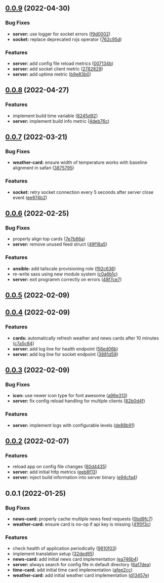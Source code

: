 ## [0.0.9](https://github.com/pascaliske/magicmirror/compare/v0.0.8...v0.0.9) (2022-04-30)


### Bug Fixes

* **server:** use logger for socket errors ([f9d0002](https://github.com/pascaliske/magicmirror/commit/f9d00022af69ed1085b020894385554cecfd7207))
* **socket:** replace deprecated rxjs operator ([762c95d](https://github.com/pascaliske/magicmirror/commit/762c95dd946976bf454e1462ba4acec700ca8c2d))


### Features

* **server:** add config file reload metrics ([007134b](https://github.com/pascaliske/magicmirror/commit/007134b10b790ee4e70ddc75c3e39c151efc24a1))
* **server:** add socket client metric ([2782829](https://github.com/pascaliske/magicmirror/commit/27828291fe6969b4197fe4b9e74de7888da0d188))
* **server:** add uptime metric ([b9e83b0](https://github.com/pascaliske/magicmirror/commit/b9e83b03ed6f17bac5521c4647f6517b0778375b))



## [0.0.8](https://github.com/pascaliske/magicmirror/compare/v0.0.7...v0.0.8) (2022-04-27)


### Features

* implement build time variable ([8245d92](https://github.com/pascaliske/magicmirror/commit/8245d9276910e07c0efa8eea3fe03176ca0ba37c))
* **server:** implement build info metric ([4deb76c](https://github.com/pascaliske/magicmirror/commit/4deb76c9d54a522fb9d4cd441526f04b9eae2a15))



## [0.0.7](https://github.com/pascaliske/magicmirror/compare/v0.0.6...v0.0.7) (2022-03-21)


### Bug Fixes

* **weather-card:** ensure width of temperature works with baseline alignment in safari ([3875795](https://github.com/pascaliske/magicmirror/commit/38757952337b69fedf200d7207f9251b4b984c9a))


### Features

* **socket:** retry socket connection every 5 seconds after server close event ([ee974b2](https://github.com/pascaliske/magicmirror/commit/ee974b24258bbea4712a229ebf62ee8d6cd554e6))



## [0.0.6](https://github.com/pascaliske/magicmirror/compare/v0.0.5...v0.0.6) (2022-02-25)


### Bug Fixes

* properly align top cards ([7e7b86a](https://github.com/pascaliske/magicmirror/commit/7e7b86ae046d15da19252026e21bbf6b328dfa31))
* **server:** remove unused feed struct ([49f18a5](https://github.com/pascaliske/magicmirror/commit/49f18a527d24068d0ddb0e332f05e4f7d49b700d))


### Features

* **ansible:** add tailscale provisioning role ([f92c636](https://github.com/pascaliske/magicmirror/commit/f92c6367c6b0175c126ed52ac8f429ab6a3bdaeb))
* re-write sass using new module system ([c0a6b1c](https://github.com/pascaliske/magicmirror/commit/c0a6b1c03e4097ae0294b1b6c7979fd29179e375))
* **server:** exit  programm correctly on errors ([48f7ce7](https://github.com/pascaliske/magicmirror/commit/48f7ce71db4c2e3174aafc0c7dff1057fb933ae6))



## [0.0.5](https://github.com/pascaliske/magicmirror/compare/v0.0.4...v0.0.5) (2022-02-09)



## [0.0.4](https://github.com/pascaliske/magicmirror/compare/v0.0.3...v0.0.4) (2022-02-09)


### Features

* **cards:** automatically refresh weather and news cards after 10 minutes ([c7a5c84](https://github.com/pascaliske/magicmirror/commit/c7a5c84bbd6819406402dd603e7f2cdf49036b82))
* **server:** add log line for health endpoint ([56ed06b](https://github.com/pascaliske/magicmirror/commit/56ed06b803328b17cee9dead33e9e598302e6b11))
* **server:** add log line for socket endpoint ([3881d59](https://github.com/pascaliske/magicmirror/commit/3881d590877b426816b3fb310b218a6176d368a4))



## [0.0.3](https://github.com/pascaliske/magicmirror/compare/v0.0.2...v0.0.3) (2022-02-09)


### Bug Fixes

* **icon:** use newer icon type for font awesome ([a96e313](https://github.com/pascaliske/magicmirror/commit/a96e31339ca482358d339a02cce1fd37a3e58fe4))
* **server:** fix config reload handling for multiple clients ([82b0d4f](https://github.com/pascaliske/magicmirror/commit/82b0d4f3c6a14d6f6a84218f256304edcadf2625))


### Features

* **server:** implement logs with configurable levels ([de88b91](https://github.com/pascaliske/magicmirror/commit/de88b91ad55af517031300d6e3e70c01b3caea30))



## [0.0.2](https://github.com/pascaliske/magicmirror/compare/v0.0.1...v0.0.2) (2022-02-07)


### Features

* reload app on config file changes ([60d4435](https://github.com/pascaliske/magicmirror/commit/60d4435433881d9a1adfa5120d959df383256410))
* **server:** add initial http metrics ([eeb8f13](https://github.com/pascaliske/magicmirror/commit/eeb8f13be721975d483a1c2c1d7d44146685d2a1))
* **server:** inject build information into server binary ([e94cfa4](https://github.com/pascaliske/magicmirror/commit/e94cfa40a410570fa9b32e66cadbc794d390013c))



## 0.0.1 (2022-01-25)


### Bug Fixes

* **news-card:** properly cache multiple news feed requests ([0bd9fc7](https://github.com/pascaliske/magicmirror/commit/0bd9fc7f4045234b2d0230dd6326d83a53e6e7cf))
* **weather-card:** ensure card is no-op if api key is missing ([41f0f3c](https://github.com/pascaliske/magicmirror/commit/41f0f3c8f155cd0ef249e4e8e8026f45b5f570c6))


### Features

* check health of application periodically ([9610f03](https://github.com/pascaliske/magicmirror/commit/9610f03159f2a2fe5d426cad630634707241c017))
* implement translation setup ([32ded95](https://github.com/pascaliske/magicmirror/commit/32ded95e5a01c2d5a51cf7ed39ba52f8b6b76959))
* **news-card:** add initial news card implementation ([ea746b4](https://github.com/pascaliske/magicmirror/commit/ea746b4c47fbbee2bb50eec093fe00880f9a53ca))
* **server:** always search for config file in default directory ([6af7dea](https://github.com/pascaliske/magicmirror/commit/6af7dea4416893d9688d746435de37fc26f9fb4a))
* **time-card:** add initial time card implementation ([afee2cc](https://github.com/pascaliske/magicmirror/commit/afee2cc882a1b4100e194b54075ed781074dc9e4))
* **weather-card:** add initial weather card implementation ([d13457e](https://github.com/pascaliske/magicmirror/commit/d13457e718729768efc24a9124ea908c3430b925))




